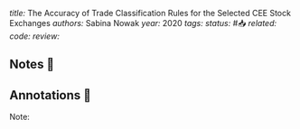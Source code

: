 *title:* The Accuracy of Trade Classification Rules for the Selected CEE Stock Exchanges
*authors:* Sabina Nowak
*year:* 2020
*tags:* 
*status:* #📥
*related:*
*code:*
*review:*

## Notes 📍

## Annotations 📖
Note: 